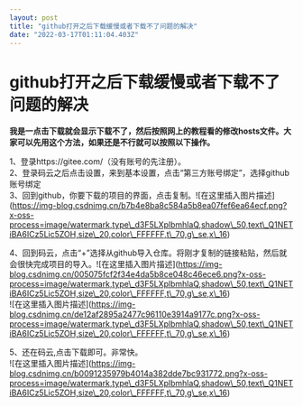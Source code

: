 ```yaml
---
layout: post
title: "github打开之后下载缓慢或者下载不了问题的解决"
date: "2022-03-17T01:11:04.403Z"
---
```

github打开之后下载缓慢或者下载不了问题的解决
=========================

**我是一点击下载就会显示下载不了，然后按照网上的教程看的修改hosts文件。大家可以先用这个方法，如果还是不行就可以按照以下操作。**

1、登录https://gitee.com/（没有账号的先注册）。  
2、登录码云之后点击设置，来到基本设置，点击“第三方账号绑定”，选择github账号绑定  
3、回到github，你要下载的项目的界面，点击复制。!\[在这里插入图片描述\](https://img-blog.csdnimg.cn/b7b4e8ba8c584a5b8ea07fef6ea64ecf.png?x-oss-process=image/watermark,type\_d3F5LXplbmhlaQ,shadow\_50,text\_Q1NETiBA6ICz5Lic5ZOH,size\_20,color\_FFFFFF,t\_70,g\_se,x\_16)

4、回到码云，点击“+”选择从github导入仓库。将刚才复制的链接粘贴，然后就会很快完成项目的导入。!\[在这里插入图片描述\](https://img-blog.csdnimg.cn/005075fcf2f34e4da5b8ce048c46ece6.png?x-oss-process=image/watermark,type\_d3F5LXplbmhlaQ,shadow\_50,text\_Q1NETiBA6ICz5Lic5ZOH,size\_20,color\_FFFFFF,t\_70,g\_se,x\_16)  
!\[在这里插入图片描述\](https://img-blog.csdnimg.cn/de12af2895a2477c96110e3914a9177c.png?x-oss-process=image/watermark,type\_d3F5LXplbmhlaQ,shadow\_50,text\_Q1NETiBA6ICz5Lic5ZOH,size\_20,color\_FFFFFF,t\_70,g\_se,x\_16)

  
5、还在码云,点击下载即可。非常快。  
!\[在这里插入图片描述\](https://img-blog.csdnimg.cn/b0091235979b4014a382dde7bc931772.png?x-oss-process=image/watermark,type\_d3F5LXplbmhlaQ,shadow\_50,text\_Q1NETiBA6ICz5Lic5ZOH,size\_20,color\_FFFFFF,t\_70,g\_se,x\_16)